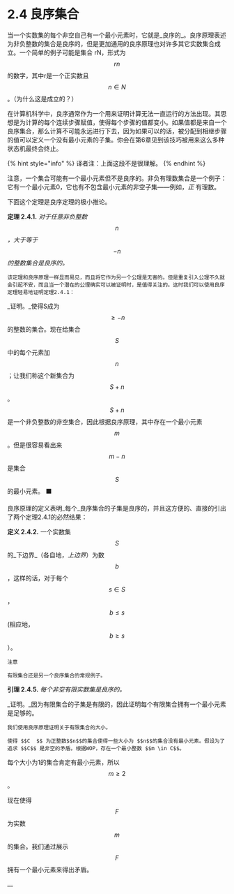 # 2.4 良序集合

当一个实数集的每个非空自己有一个最小元素时，它就是_良序的_。良序原理表述为非负整数的集合是良序的，但是更加通用的良序原理也对许多其它实数集合成立。一个简单的例子可能是集合 rN，形式为 $$rn$$ 的数字，其中r是一个正实数且 $$n \in N$$ 。（为什么这是成立的？）

在计算机科学中，良序通常作为一个用来证明计算无法一直运行的方法出现。其思想是为计算的每个连续步骤赋值，使得每个步骤的值都变小。如果值都是来自一个良序集合，那么计算不可能永远进行下去，因为如果可以的话，被分配到相继步骤的值可以定义一个没有最小元素的子集。你会在第6章见到该技巧被用来这么多种状态机最终会终止。

{% hint style="info" %}
译者注：上面这段不是很理解。
{% endhint %}

注意，一个集合可能有一个最小元素但不是良序的。非负有理数集合是一个例子：它有一个最小元素0，它也有不包含最小元素的非空子集——例如，_正_ 有理数。

下面这个定理是良序定理的极小推论。

**定理 2.4.1.** _对于任意非负整数_$$n$$_，大于等于_$$-n$$_的整数集合是良序的。_

    该定理和良序原理一样显而易见，而且将它作为另一个公理是无害的。但是重复引入公理不久就会引起不安，而且当一个潜在的公理确实可以被证明时，是值得关注的。这时我们可以使用良序定理轻易地证明定理2.4.1：

_证明。_使得S成为 $$\ge-n$$的整数的集合。现在给集合 $$S$$ 中的每个元素加$$n$$；让我们称这个新集合为$$S+n$$。 $$S+n$$是一个非负整数的非空集合，因此根据良序原理，其中存在一个最小元素 $$m$$。但是很容易看出来$$m-n $$是集合$$S$$的最小元素。   ⬛            

良序原理的定义表明_每个_良序集合的子集是良序的，并且这方便的、直接的引出了两个定理2.4.1的必然结果：

**定义 2.4.2.** 一个实数集 $$S$$ 的_下边界_（各自地，_上边界_）为数 $$b$$，这样的话，对于每个 $$s \in S$$，$$b\leq s $$\(相应地， $$b\geq s $$）。

    注意

    有限集合还是另一个良序集合的常规例子。

**引理 2.4.5.** _每个非空有限实数集是良序的。_

_证明。_因为有限集合的子集是有限的，因此证明每个有限集合拥有一个最小元素是足够的。

    我们使用良序原理证明关于有限集合的大小。

    使得 $$C  $$ 为正整数$$n$$的集合使得一些大小为 $$n$$的集合没有最小元素。假设为了追求 $$C$$ 是非空的矛盾。根据WOP，存在一个最小整数 $$m \in C$$。

每个大小为1的集合肯定有最小元素，所以 $$ m \ge 2$$。

现在使得 $$F$$为实数 $$m$$的集合。我们通过展示 $$F$$ 拥有一个最小元素来得出矛盾。

                                                                         



\_\_





